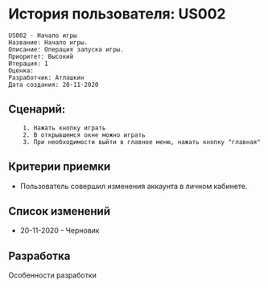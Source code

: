 # История пользователя: US002
    US002 - Начало игры
    Название: Начало игры.
    Описание: Операция запуска игры.
    Приоритет: Высокий
    Итерация: 1
    Оценка: 
    Разработчик: Атлашкин
    Дата создания: 20-11-2020


## Сценарий:
        1. Нажать кнопку играть
        2. В открывшемся окне можно играть
        3. При необходимости выйти в главное меню, нажать кнопку "главная"
        


## Критерии приемки
- Пользователь совершил изменения аккаунта в личном кабинете.

## Список изменений
- 20-11-2020 - Черновик


## Разработка
Особенности разработки
